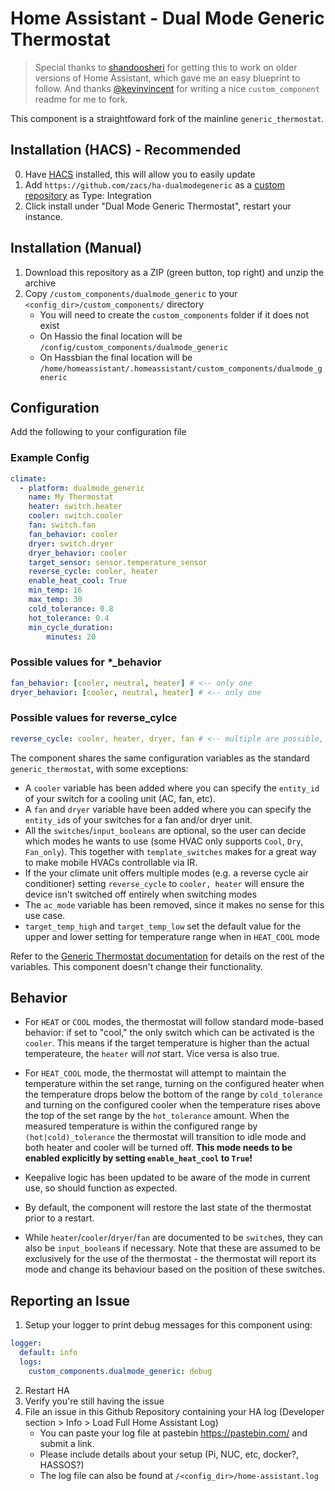 # Home Assistant - Dual Mode Generic Thermostat

> Special thanks to [shandoosheri](https://community.home-assistant.io/t/heat-cool-generic-thermostat/76443) for getting this to work on older versions of Home Assistant, which gave me an easy blueprint to follow. And thanks [@kevinvincent](https://github.com/kevinvincent) for writing a nice `custom_component` readme for me to fork.

This component is a straightfoward fork of the mainline `generic_thermostat`.

## Installation (HACS) - Recommended
0. Have [HACS](https://custom-components.github.io/hacs/installation/manual/) installed, this will allow you to easily update
1. Add `https://github.com/zacs/ha-dualmodegeneric` as a [custom repository](https://custom-components.github.io/hacs/usage/settings/#add-custom-repositories) as Type: Integration
2. Click install under "Dual Mode Generic Thermostat", restart your instance.

## Installation (Manual)
1. Download this repository as a ZIP (green button, top right) and unzip the archive
2. Copy `/custom_components/dualmode_generic` to your `<config_dir>/custom_components/` directory
   * You will need to create the `custom_components` folder if it does not exist
   * On Hassio the final location will be `/config/custom_components/dualmode_generic`
   * On Hassbian the final location will be `/home/homeassistant/.homeassistant/custom_components/dualmode_generic`

## Configuration
Add the following to your configuration file

### Example Config
```yaml
climate:
  - platform: dualmode_generic
    name: My Thermostat
    heater: switch.heater
    cooler: switch.cooler
    fan: switch.fan
    fan_behavior: cooler
    dryer: switch.dryer
    dryer_behavior: cooler
    target_sensor: sensor.temperature_sensor
    reverse_cycle: cooler, heater
    enable_heat_cool: True
    min_temp: 16
    max_temp: 30
    cold_tolerance: 0.8
    hot_tolerance: 0.4
    min_cycle_duration:
        minutes: 20
```

### Possible values for *_behavior
```yaml
fan_behavior: [cooler, neutral, heater] # <-- only one
dryer_behavior: [cooler, neutral, heater] # <-- only one
```

### Possible values for reverse_cylce
```yaml
reverse_cycle: cooler, heater, dryer, fan # <-- multiple are possible, (True/False) are still valid for backward compatibility
```

The component shares the same configuration variables as the standard `generic_thermostat`, with some exceptions:
* A `cooler` variable has been added where you can specify the `entity_id` of your switch for a cooling unit (AC, fan, etc).
* A `fan` and `dryer` variable have been added where you can specify the `entity_id`s of your switches for a fan and/or dryer unit.
* All the `switches`/`input_booleans` are optional, so the user can decide which modes he wants to use 
  (some HVAC only supports `Cool`, `Dry`, `Fan_only`). This together with `template_switches` makes for a great way to 
  make mobile HVACs controllable via IR.
* If the your climate unit offers multiple modes (e.g. a reverse cycle air conditioner) setting `reverse_cycle` to `cooler, heater` will ensure the device isn't switched off entirely when switching modes
* The `ac_mode` variable has been removed, since it makes no sense for this use case.
* `target_temp_high` and `target_temp_low` set the default value for the upper and lower setting for temperature range when in `HEAT_COOL` mode

Refer to the [Generic Thermostat documentation](https://www.home-assistant.io/components/generic_thermostat/) for details on the rest of the variables. This component doesn't change their functionality.

## Behavior

* For `HEAT` or `COOL` modes, the thermostat will follow standard mode-based behavior: if set to "cool," the only 
  switch which can be activated is the `cooler`. This means if the target temperature is higher than the actual 
  temperateure, the `heater` will _not_ start. Vice versa is also true.

* For `HEAT_COOL` mode, the thermostat will attempt to maintain the temperature within the set range, 
  turning on the configured heater when the temperature drops below the bottom of the range by `cold_tolerance` 
  and turning on the configured cooler when the temperature rises above the top of the set range by the `hot_tolerance` 
  amount. When the measured temperature is within the configured range by `(hot|cold)_tolerance` the thermostat will 
  transition to idle mode and both heater and cooler will be turned off. __This mode needs to be enabled explicitly 
  by setting `enable_heat_cool` to `True`!__

* Keepalive logic has been updated to be aware of the mode in current use, so should function as expected.

* By default, the component will restore the last state of the thermostat prior to a restart.

* While `heater`/`cooler`/`dryer`/`fan` are documented to be `switch`es, they can also be `input_boolean`s 
  if necessary. Note that these are assumed to be exclusively for the use of the thermostat - 
  the thermostat will report its mode and change its behaviour based on the position of these switches.


## Reporting an Issue
1. Setup your logger to print debug messages for this component using:
```yaml
logger:
  default: info
  logs:
    custom_components.dualmode_generic: debug
```
2. Restart HA
3. Verify you're still having the issue
4. File an issue in this Github Repository containing your HA log (Developer section > Info > Load Full Home Assistant Log)
   * You can paste your log file at pastebin https://pastebin.com/ and submit a link.
   * Please include details about your setup (Pi, NUC, etc, docker?, HASSOS?)
   * The log file can also be found at `/<config_dir>/home-assistant.log`
